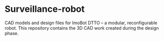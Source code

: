 # Surveillance-robot
CAD models and design files for ImoBot DTTO – a modular, reconfigurable robot. This repository contains the 3D CAD work created during the design phase.
